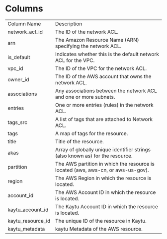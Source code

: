 # Columns  

<table>
	<tr><td>Column Name</td><td>Description</td></tr>
	<tr><td>network_acl_id</td><td>The ID of the network ACL.</td></tr>
	<tr><td>arn</td><td>The Amazon Resource Name (ARN) specifying the network ACL.</td></tr>
	<tr><td>is_default</td><td>Indicates whether this is the default network ACL for the VPC.</td></tr>
	<tr><td>vpc_id</td><td>The ID of the VPC for the network ACL.</td></tr>
	<tr><td>owner_id</td><td>The ID of the AWS account that owns the network ACL.</td></tr>
	<tr><td>associations</td><td>Any associations between the network ACL and one or more subnets.</td></tr>
	<tr><td>entries</td><td>One or more entries (rules) in the network ACL.</td></tr>
	<tr><td>tags_src</td><td>A list of tags that are attached to Network ACL.</td></tr>
	<tr><td>tags</td><td>A map of tags for the resource.</td></tr>
	<tr><td>title</td><td>Title of the resource.</td></tr>
	<tr><td>akas</td><td>Array of globally unique identifier strings (also known as) for the resource.</td></tr>
	<tr><td>partition</td><td>The AWS partition in which the resource is located (aws, aws-cn, or aws-us-gov).</td></tr>
	<tr><td>region</td><td>The AWS Region in which the resource is located.</td></tr>
	<tr><td>account_id</td><td>The AWS Account ID in which the resource is located.</td></tr>
	<tr><td>kaytu_account_id</td><td>The Kaytu Account ID in which the resource is located.</td></tr>
	<tr><td>kaytu_resource_id</td><td>The unique ID of the resource in Kaytu.</td></tr>
	<tr><td>kaytu_metadata</td><td>kaytu Metadata of the AWS resource.</td></tr>
</table>